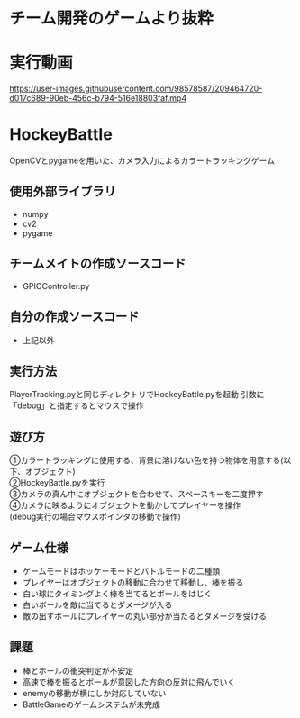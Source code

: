 # チーム開発のゲームより抜粋

# 実行動画
https://user-images.githubusercontent.com/98578587/209464720-d017c689-90eb-456c-b794-516e18803faf.mp4

# HockeyBattle
OpenCVとpygameを用いた、カメラ入力によるカラートラッキングゲーム

## 使用外部ライブラリ
* numpy
* cv2
* pygame

## チームメイトの作成ソースコード
* GPIOController.py

## 自分の作成ソースコード
* 上記以外

## 実行方法
PlayerTracking.pyと同じディレクトリでHockeyBattle.pyを起動
引数に「debug」と指定するとマウスで操作

## 遊び方
①カラートラッキングに使用する、背景に溶けない色を持つ物体を用意する(以下、オブジェクト)  
②HockeyBattle.pyを実行  
③カメラの真ん中にオブジェクトを合わせて、スペースキーを二度押す  
④カメラに映るようにオブジェクトを動かしてプレイヤーを操作  
(debug実行の場合マウスポインタの移動で操作)

## ゲーム仕様
* ゲームモードはホッケーモードとバトルモードの二種類
* プレイヤーはオブジェクトの移動に合わせて移動し、棒を振る
* 白い球にタイミングよく棒を当てるとボールをはじく
* 白いボールを敵に当てるとダメージが入る
* 敵の出すボールにプレイヤーの丸い部分が当たるとダメージを受ける

## 課題
* 棒とボールの衝突判定が不安定
* 高速で棒を振るとボールが意図した方向の反対に飛んでいく
* enemyの移動が横にしか対応していない
* BattleGameのゲームシステムが未完成

